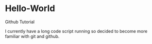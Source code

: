 # Hello-World
Github Tutorial

I currently have a long code script running so decided to become more familiar with git and github.
